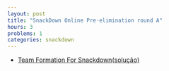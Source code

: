 ```yaml
---
layout: post
title: "SnackDown Online Pre-elimination round A"
hours: 3
problems: 1
categories: snackdown
---
```


- [Team Formation For Snackdown](https://www.codechef.com/SNCKQL17/problems/TEAMFORM)[(solução)](https://github.com/LGBitencourt/Competitive-Programming/blob/master/codechef/teamform.cpp)
